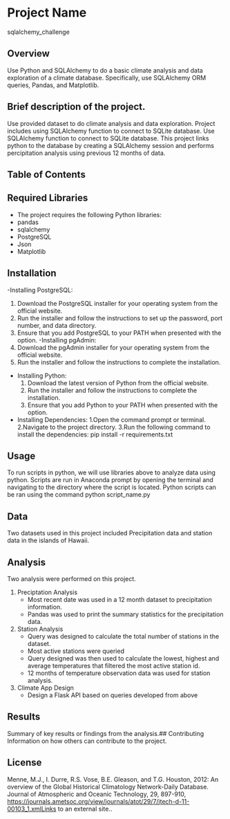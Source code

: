 # Project Name
sqlalchemy_challenge
## Overview
Use Python and SQLAlchemy to do a basic climate analysis and data exploration of a climate database. Specifically, use SQLAlchemy ORM queries, Pandas, and Matplotlib.
## Brief description of the project.
Use provided dataset to do climate analysis and data exploration. Project includes using SQLAlchemy function to connect to SQLite database.
Use SQLAlchemy function to connect to SQLite database. This project links python to the database by creating a SQLAlchemy session and performs percipitation analysis using previous 12 months of data.

## Table of Contents

## Required Libraries
- The project requires the following Python libraries:
- pandas
- sqlalchemy
- PostgreSQL
- Json
- Matplotlib
## Installation
-Installing PostgreSQL:
   1. Download the PostgreSQL installer for your operating system from the official website.
   2. Run the installer and follow the instructions to set up the password, port number, and data directory.
   3. Ensure that you add PostgreSQL to your PATH when presented with the option.
-Installing pgAdmin:
   1. Download the pgAdmin installer for your operating system from the official website.
   2. Run the installer and follow the instructions to complete the installation.
- Installing Python:
  1. Download the latest version of Python from the official website.
  2. Run the installer and follow the instructions to complete the installation.
  3. Ensure that you add Python to your PATH when presented with the option.
- Installing Dependencies:
  1.Open the command prompt or terminal.
  2.Navigate to the project directory.
  3.Run the following command to install the dependencies: pip install -r requirements.txt
## Usage
To run scripts in python, we will use libraries above to analyze data using python. Scripts are run in Anaconda prompt by opening the terminal and navigating to the directory where the script is located.
Python scripts can be ran using the command python script_name.py
## Data
Two datasets used in this project included Precipitation data and station data in the islands of Hawaii. 
## Analysis
Two analysis were performed on this project. 
  1. Preciptation Analysis
       - Most recent date was used in a 12 month dataset to precipitation information.
       - Pandas was used to print the summary statistics for the precipitation data.
  2. Station Analysis
       - Query was designed to calculate the total number of stations in the dataset.
       - Most active stations were queried
       - Query designed was then used to calculate the lowest, highest and average temperatures that filtered the most active station id.
       - 12 months of temperature observation data was used for station analysis.
  3. Climate App Design
      -  Design a Flask API based on queries developed from above
  
## Results
Summary of key results or findings from the analysis.## Contributing
Information on how others can contribute to the project.
## License
Menne, M.J., I. Durre, R.S. Vose, B.E. Gleason, and T.G. Houston, 2012: An overview of the Global Historical Climatology Network-Daily Database. Journal of Atmospheric and Oceanic Technology, 29, 897-910, https://journals.ametsoc.org/view/journals/atot/29/7/jtech-d-11-00103_1.xmlLinks to an external site..


